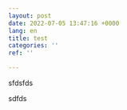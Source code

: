 ```yaml
---
layout: post
date: 2022-07-05 13:47:16 +0000
lang: en
title: test
categories: ''
ref: ''

---
```

sfdsfds

sdfds